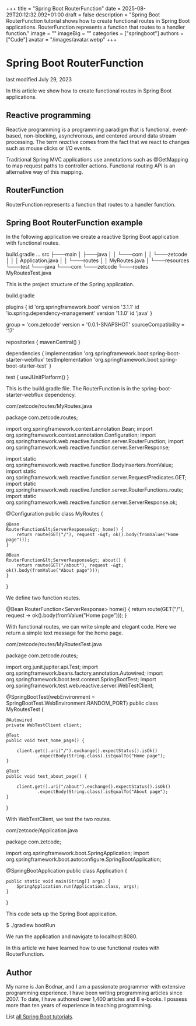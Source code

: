 +++
title = "Spring Boot RouterFunction"
date = 2025-08-29T20:12:32.092+01:00
draft = false
description = "Spring Boot RouterFunction tutorial shows how to create functional routes in Spring Boot applications. RouterFunction represents a function that routes to a handler function."
image = ""
imageBig = ""
categories = ["springboot"]
authors = ["Cude"]
avatar = "/images/avatar.webp"
+++

# Spring Boot RouterFunction

last modified July 29, 2023

In this article we show how to create functional routes in Spring Boot
applications.

## Reactive programming

Reactive programming is a programming paradigm that is functional,
event-based, non-blocking, asynchronous, and centered around data stream
processing. The term *reactive* comes from the fact that we react to
changes such as mouse clicks or I/O events.

Traditional Spring MVC applications use annotations such as
@GetMapping to map request paths to controller actions. Functional
routing API is an alternative way of this mapping.

## RouterFunction

RouterFunction represents a function that routes to
a handler function.

## Spring Boot RouterFunction example

In the following application we create a reactive Spring Boot application with 
functional routes.

build.gradle
...
src
├───main
│   ├───java
│   │   └───com
│   │       └───zetcode
│   │           │   Application.java
│   │           └───routes
│   │                   MyRoutes.java
│   └───resources
└───test
    └───java
        └───com
            └───zetcode
                └───routes
                        MyRoutesTest.java

This is the project structure of the Spring application.

build.gradle
  

plugins {
    id 'org.springframework.boot' version '3.1.1'
    id 'io.spring.dependency-management' version '1.1.0'
    id 'java'
}

group = 'com.zetcode'
version = '0.0.1-SNAPSHOT'
sourceCompatibility = '17'

repositories {
    mavenCentral()
}

dependencies {
    implementation 'org.springframework.boot:spring-boot-starter-webflux'
    testImplementation 'org.springframework.boot:spring-boot-starter-test'
}

test {
    useJUnitPlatform()
}

This is the build.gradle file. The RouterFunction
is in the spring-boot-starter-webflux dependency.

com/zetcode/routes/MyRoutes.java
  

package com.zetcode.routes;

import org.springframework.context.annotation.Bean;
import org.springframework.context.annotation.Configuration;
import org.springframework.web.reactive.function.server.RouterFunction;
import org.springframework.web.reactive.function.server.ServerResponse;

import static org.springframework.web.reactive.function.BodyInserters.fromValue;
import static org.springframework.web.reactive.function.server.RequestPredicates.GET;
import static org.springframework.web.reactive.function.server.RouterFunctions.route;
import static org.springframework.web.reactive.function.server.ServerResponse.ok;

@Configuration
public class MyRoutes {

    @Bean
    RouterFunction&lt;ServerResponse&gt; home() {
        return route(GET("/"), request -&gt; ok().body(fromValue("Home page")));
    }

    @Bean
    RouterFunction&lt;ServerResponse&gt; about() {
        return route(GET("/about"), request -&gt; ok().body(fromValue("About page")));
    }
}

We define two function routes.

@Bean
RouterFunction&lt;ServerResponse&gt; home() {
    return route(GET("/"), request -&gt; ok().body(fromValue("Home page")));
}

With functional routes, we can write simple and elegant code. Here we return 
a simple text message for the home page.

com/zetcode/routes/MyRoutesTest.java
  

package com.zetcode.routes;

import org.junit.jupiter.api.Test;
import org.springframework.beans.factory.annotation.Autowired;
import org.springframework.boot.test.context.SpringBootTest;
import org.springframework.test.web.reactive.server.WebTestClient;

@SpringBootTest(webEnvironment = SpringBootTest.WebEnvironment.RANDOM_PORT)
public class MyRoutesTest {

    @Autowired
    private WebTestClient client;

    @Test
    public void test_home_page() {

        client.get().uri("/").exchange().expectStatus().isOk()
                .expectBody(String.class).isEqualTo("Home page");
    }

    @Test
    public void test_about_page() {

        client.get().uri("/about").exchange().expectStatus().isOk()
                .expectBody(String.class).isEqualTo("About page");
    }
}

With WebTestClient, we test the two routes.

com/zetcode/Application.java
  

package com.zetcode;

import org.springframework.boot.SpringApplication;
import org.springframework.boot.autoconfigure.SpringBootApplication;

@SpringBootApplication
public class Application  {

    public static void main(String[] args) {
        SpringApplication.run(Application.class, args);
    }
}

This code sets up the Spring Boot application.

$ ./gradlew bootRun

We run the application and navigate to localhost:8080.

In this article we have learned how to use functional routes with
RouterFunction.

## Author

My name is Jan Bodnar, and I am a passionate programmer with extensive
programming experience. I have been writing programming articles since 2007.
To date, I have authored over 1,400 articles and 8 e-books. I possess more
than ten years of experience in teaching programming.

List [all Spring Boot tutorials](/springboot/).